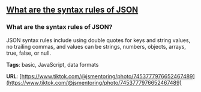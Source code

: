 ## [What are the syntax rules of JSON](#what-are-the-syntax-rules-of-json)

### What are the syntax rules of JSON?

JSON syntax rules include using double quotes for keys and string values, no trailing commas, and values can be strings, numbers, objects, arrays, true, false, or null.

**Tags**: basic, JavaScript, data formats

**URL**: [https://www.tiktok.com/@jsmentoring/photo/7453777976652467489](https://www.tiktok.com/@jsmentoring/photo/7453777976652467489)
